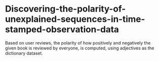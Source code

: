 # Discovering-the-polarity-of-unexplained-sequences-in-time-stamped-observation-data
Based on user reviews, the polarity of how positively and negatively the given book is reviewed by everyone, is computed, using adjectives as the dictionary dataset. 
